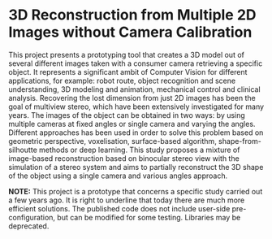 # 3D Reconstruction from Multiple 2D Images  without Camera Calibration
This project presents a prototyping tool that creates a 3D model out of several different 
images taken with a consumer camera retrieving a specific object. It represents a 
significant ambit of Computer Vision for different applications, for example: robot 
route, object recognition and scene understanding, 3D modeling and animation, 
mechanical control and clinical analysis. Recovering the lost dimension from just 2D 
images has been the goal of multiview stereo, which have been extensively investigated 
for many years. The images of the object can be obtained in two ways: by using multiple 
cameras at fixed angles or single camera and varying the angles. 
Different approaches has been used in order to solve this problem based on geometric 
perspective, voxelisation, surface-based algorithm, shape-from-silhoutte methods or 
deep learning. This study proposes a mixture of image-based reconstruction based on 
binocular stereo view with the simulation of a stereo system and aims to partially 
reconstruct the 3D shape of the object using a single camera and various angles 
approach.

**NOTE:** This project is a prototype that concerns a specific study carried out a few years ago. It is right to underline that today there are much more efficient solutions.
The published code does not include user-side pre-configuration, but can be modified for some testing. Libraries may be deprecated.
